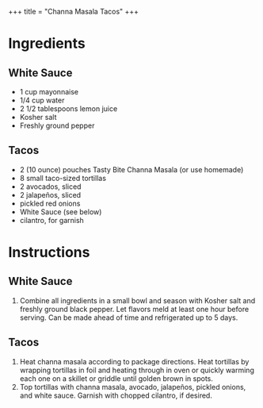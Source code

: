 +++
title = "Channa Masala Tacos"
+++
# Ingredients

## White Sauce

-   1 cup mayonnaise
-   1/4 cup water
-   2 1/2 tablespoons lemon juice
-   Kosher salt
-   Freshly ground pepper

## Tacos

-   2 (10 ounce) pouches Tasty Bite Channa Masala (or use homemade)
-   8 small taco-sized tortillas
-   2 avocados, sliced
-   2 jalapeños, sliced
-   pickled red onions
-   White Sauce (see below)
-   cilantro, for garnish

# Instructions

## White Sauce

1. Combine all ingredients in a small bowl and season with Kosher salt and freshly ground black pepper. Let flavors meld at least one hour before serving. Can be made ahead of time and refrigerated up to 5 days.

## Tacos

1. Heat channa masala according to package directions. Heat tortillas by wrapping tortillas in foil and heating through in oven or quickly warming each one on a skillet or griddle until golden brown in spots.
2. Top tortillas with channa masala, avocado, jalapeños, pickled onions, and white sauce. Garnish with chopped cilantro, if desired.

